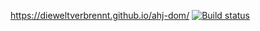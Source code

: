 https://dieweltverbrennt.github.io/ahj-dom/
[![Build status](https://ci.appveyor.com/api/projects/status/6dmdtu32c4bjchcv?svg=true)](https://ci.appveyor.com/project/dieweltverbrennt/ahj-dom)